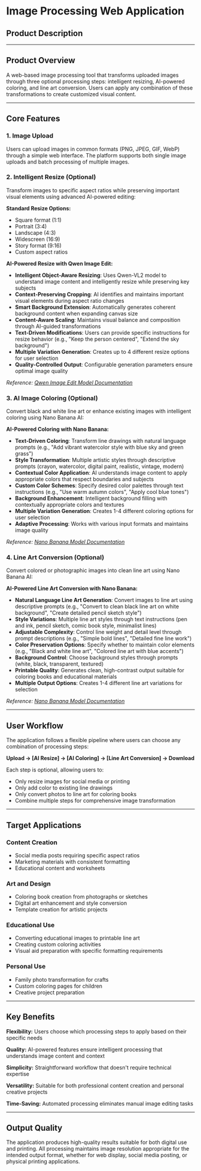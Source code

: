 # Image Processing Web Application
## Product Description

---

## Product Overview

A web-based image processing tool that transforms uploaded images through three optional processing steps: intelligent resizing, AI-powered coloring, and line art conversion. Users can apply any combination of these transformations to create customized visual content.

---

## Core Features

### 1. Image Upload
Users can upload images in common formats (PNG, JPEG, GIF, WebP) through a simple web interface. The platform supports both single image uploads and batch processing of multiple images.

### 2. Intelligent Resize (Optional)
Transform images to specific aspect ratios while preserving important visual elements using advanced AI-powered editing:

**Standard Resize Options:**
- Square format (1:1)
- Portrait (3:4) 
- Landscape (4:3)
- Widescreen (16:9)
- Story format (9:16)
- Custom aspect ratios

**AI-Powered Resize with Qwen Image Edit:**
- **Intelligent Object-Aware Resizing**: Uses Qwen-VL2 model to understand image content and intelligently resize while preserving key subjects
- **Context-Preserving Cropping**: AI identifies and maintains important visual elements during aspect ratio changes
- **Smart Background Extension**: Automatically generates coherent background content when expanding canvas size
- **Content-Aware Scaling**: Maintains visual balance and composition through AI-guided transformations
- **Text-Driven Modifications**: Users can provide specific instructions for resize behavior (e.g., "Keep the person centered", "Extend the sky background")
- **Multiple Variation Generation**: Creates up to 4 different resize options for user selection
- **Quality-Controlled Output**: Configurable generation parameters ensure optimal image quality

*Reference: [Qwen Image Edit Model Documentation](https://fal.ai/models/fal-ai/qwen-image-edit/llms.txt)*

### 3. AI Image Coloring (Optional)
Convert black and white line art or enhance existing images with intelligent coloring using Nano Banana AI:

**AI-Powered Coloring with Nano Banana:**
- **Text-Driven Coloring**: Transform line drawings with natural language prompts (e.g., "Add vibrant watercolor style with blue sky and green grass")
- **Style Transformation**: Multiple artistic styles through descriptive prompts (crayon, watercolor, digital paint, realistic, vintage, modern)
- **Contextual Color Application**: AI understands image content to apply appropriate colors that respect boundaries and subjects
- **Custom Color Schemes**: Specify desired color palettes through text instructions (e.g., "Use warm autumn colors", "Apply cool blue tones")
- **Background Enhancement**: Intelligent background filling with contextually appropriate colors and textures
- **Multiple Variation Generation**: Creates 1-4 different coloring options for user selection
- **Adaptive Processing**: Works with various input formats and maintains image quality

*Reference: [Nano Banana Model Documentation](https://fal.ai/models/fal-ai/nano-banana/edit/llms.txt)*

### 4. Line Art Conversion (Optional)
Convert colored or photographic images into clean line art using Nano Banana AI:

**AI-Powered Line Art Conversion with Nano Banana:**
- **Natural Language Line Art Generation**: Convert images to line art using descriptive prompts (e.g., "Convert to clean black line art on white background", "Create detailed pencil sketch style")
- **Style Variations**: Multiple line art styles through text instructions (pen and ink, pencil sketch, comic book style, minimalist lines)
- **Adjustable Complexity**: Control line weight and detail level through prompt descriptions (e.g., "Simple bold lines", "Detailed fine line work")
- **Color Preservation Options**: Specify whether to maintain color elements (e.g., "Black and white line art", "Colored line art with blue accents")
- **Background Control**: Choose background styles through prompts (white, black, transparent, textured)
- **Printable Quality**: Generates clean, high-contrast output suitable for coloring books and educational materials
- **Multiple Output Options**: Creates 1-4 different line art variations for selection

*Reference: [Nano Banana Model Documentation](https://fal.ai/models/fal-ai/nano-banana/edit/llms.txt)*

---

## User Workflow

The application follows a flexible pipeline where users can choose any combination of processing steps:

**Upload → [AI Resize] → [AI Coloring] → [Line Art Conversion] → Download**

Each step is optional, allowing users to:
- Only resize images for social media or printing
- Only add color to existing line drawings
- Only convert photos to line art for coloring books
- Combine multiple steps for comprehensive image transformation

---

## Target Applications

### Content Creation
- Social media posts requiring specific aspect ratios
- Marketing materials with consistent formatting
- Educational content and worksheets

### Art and Design
- Coloring book creation from photographs or sketches
- Digital art enhancement and style conversion
- Template creation for artistic projects

### Educational Use
- Converting educational images to printable line art
- Creating custom coloring activities
- Visual aid preparation with specific formatting requirements

### Personal Use
- Family photo transformation for crafts
- Custom coloring pages for children
- Creative project preparation

---

## Key Benefits

**Flexibility:** Users choose which processing steps to apply based on their specific needs

**Quality:** AI-powered features ensure intelligent processing that understands image content and context

**Simplicity:** Straightforward workflow that doesn't require technical expertise

**Versatility:** Suitable for both professional content creation and personal creative projects

**Time-Saving:** Automated processing eliminates manual image editing tasks

---

## Output Quality

The application produces high-quality results suitable for both digital use and printing. All processing maintains image resolution appropriate for the intended output format, whether for web display, social media posting, or physical printing applications.